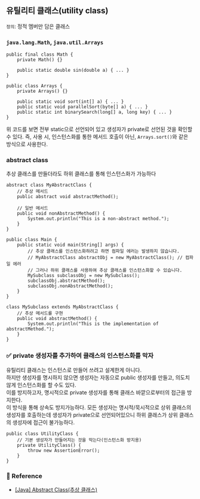 ## 유틸리티 클래스(utility class)
`정의`: 정적 멤버만 담은 클래스

### `java.lang.Math`, `java.util.Arrays`
```
public final class Math {
    private Math() {}

    public static double sin(double a) { ... }
}
```
```
public class Arrays {
    private Arrays() {}

    public static void sort(int[] a) { ... }
    public static void parallelSort(byte[] a) { ... }
    public static int binarySearch(long[] a, long key) { ... }
}
```
위 코드를 보면 전부 static으로 선언되어 있고 생성자가 private로 선언된 것을 확인할 수 있다.
즉, 사용 시, 인스턴스화를 통한 메서드 호출이 아닌, `Arrays.sort()`와 같은 방식으로 사용한다.

### abstract class
추상 클래스를 만들더라도 하위 클래스를 통해 인스턴스화가 가능하다

```
abstract class MyAbstractClass {
    // 추상 메서드
    public abstract void abstractMethod();
    
    // 일반 메서드
    public void nonAbstractMethod() {
        System.out.println("This is a non-abstract method.");
    }
}

public class Main {
    public static void main(String[] args) {
        // 추상 클래스를 인스턴스화하려고 하면 컴파일 에러는 발생하지 않습니다.
        // MyAbstractClass abstractObj = new MyAbstractClass(); // 컴파일 에러
        // 그러나 하위 클래스를 사용하여 추상 클래스를 인스턴스화할 수 있습니다.
        MySubclass subclassObj = new MySubclass();
        subclassObj.abstractMethod();
        subclassObj.nonAbstractMethod();
    }
}

class MySubclass extends MyAbstractClass {
    // 추상 메서드를 구현
    public void abstractMethod() {
        System.out.println("This is the implementation of abstractMethod.");
    }
}

```

### ✅ private 생성자를 추가하여 클래스의 인스턴스화를 막자
유틸리티 클래스는 인스턴스로 만들어 쓰려고 설계한게 아니다.  
하지만 생성자를 명시하지 않으면 생성자는 자동으로 public 생성자를 만들고, 의도치않게 인스턴스화를 할 수도 있다.  
이를 방지하고자, 명시적으로 private 생성자를 통해 클래스 바깥으로부터의 접근을 방지한다.  
이 방식을 통해 상속도 방지가능하다. 모든 생성자는 명시적/묵시적으로 상위 클래스의 생성자를 호출하는데 생성자가 private으로 선언되어있으니 하위 클래스가 상위 클래스의 생성자에 접근이 불가능하다.
```
public class UtilityClass {
    // 기본 생성자가 만들어지는 것을 막는다(인스턴스화 방지용)
    private UtilityClass() { 
        throw new AssertionError(); 
    }
}
```  

### 📌 Reference
- [[Java] Abstract Class(추상 클래스)](https://velog.io/@gillog/Java-Abstract-Class%EC%B6%94%EC%83%81-%ED%81%B4%EB%9E%98%EC%8A%A4)